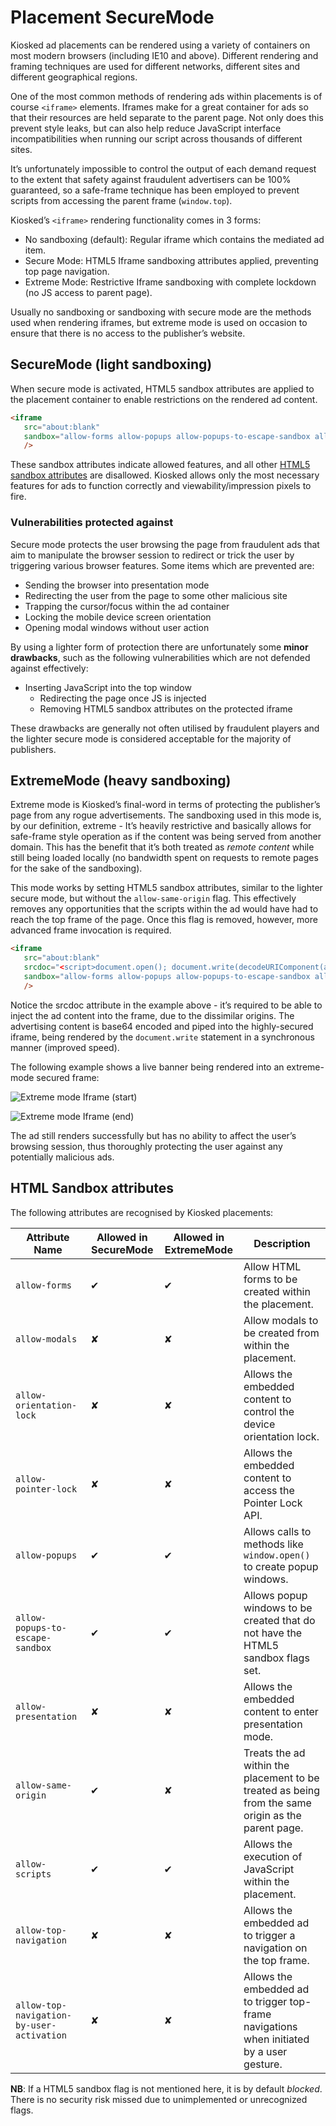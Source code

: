 # Placement SecureMode

Kiosked ad placements can be rendered using a variety of containers on most modern browsers (including IE10 and above). Different rendering and framing techniques are used for different networks, different sites and different geographical regions.

One of the most common methods of rendering ads within placements is of course `<iframe>` elements. Iframes make for a great container for ads so that their resources are held separate to the parent page. Not only does this prevent style leaks, but can also help reduce JavaScript interface incompatibilities when running our script across thousands of different sites.

It’s unfortunately impossible to control the output of each demand request to the extent that safety against fraudulent advertisers can be 100% guaranteed, so a safe-frame technique has been employed to prevent scripts from accessing the parent frame (`window.top`).

Kiosked’s `<iframe>` rendering functionality comes in 3 forms:

 * No sandboxing (default): Regular iframe which contains the mediated ad item.
 * Secure Mode: HTML5 Iframe sandboxing attributes applied, preventing top page navigation.
 * Extreme Mode: Restrictive Iframe sandboxing with complete lockdown (no JS access to parent page).

Usually no sandboxing or sandboxing with secure mode are the methods used when rendering iframes, but extreme mode is used on occasion to ensure that there is no access to the publisher’s website.

## SecureMode (light sandboxing)

When secure mode is activated, HTML5 sandbox attributes are applied to the placement container to enable restrictions on the rendered ad content.

```html
<iframe
   src="about:blank"
   sandbox="allow-forms allow-popups allow-popups-to-escape-sandbox allow-scripts allow-same-origin"
   />
```

These sandbox attributes indicate allowed features, and all other [HTML5 sandbox attributes](https://developer.mozilla.org/en-US/docs/Web/HTML/Element/iframe#attr-sandbox) are disallowed. Kiosked allows only the most necessary features for ads to function correctly and viewability/impression pixels to fire.

### Vulnerabilities protected against

Secure mode protects the user browsing the page from fraudulent ads that aim to manipulate the browser session to redirect or trick the user by triggering various browser features. Some items which are prevented are:

 * Sending the browser into presentation mode
 * Redirecting the user from the page to some other malicious site
 * Trapping the cursor/focus within the ad container
 * Locking the mobile device screen orientation
 * Opening modal windows without user action

By using a lighter form of protection there are unfortunately some **minor drawbacks**, such as the following vulnerabilities which are not defended against effectively:

 * Inserting JavaScript into the top window
   * Redirecting the page once JS is injected
   * Removing HTML5 sandbox attributes on the protected iframe

These drawbacks are generally not often utilised by fraudulent players and the lighter secure mode is considered acceptable for the majority of publishers.

## ExtremeMode (heavy sandboxing)

Extreme mode is Kiosked’s final-word in terms of protecting the publisher’s page from any rogue advertisements. The sandboxing used in this mode is, by our definition, extreme - It’s heavily restrictive and basically allows for safe-frame style operation as if the content was being served from another domain. This has the benefit that it’s both treated as _remote content_ while still being loaded locally (no bandwidth spent on requests to remote pages for the sake of the sandboxing).

This mode works by setting HTML5 sandbox attributes, similar to the lighter secure mode, but without the `allow-same-origin` flag. This effectively removes any opportunities that the scripts within the ad would have had to reach the top frame of the page. Once this flag is removed, however, more advanced frame invocation is required.

```html
<iframe
   src="about:blank"
   srcdoc="<script>document.open(); document.write(decodeURIComponent(atob('JTNDc3R5bGUlMjB0eXBlJT..."
   sandbox="allow-forms allow-popups allow-popups-to-escape-sandbox allow-scripts"
   />
```

Notice the srcdoc attribute in the example above - it’s required to be able to inject the ad content into the frame, due to the dissimilar origins. The advertising content is base64 encoded and piped into the highly-secured iframe, being rendered by the `document.write` statement in a synchronous manner (improved speed).

The following example shows a live banner being rendered into an extreme-mode secured frame:

![Extreme mode Iframe (start)](/_media/securemode/iframe_extreme_start.png)

![Extreme mode Iframe (end)](/_media/securemode/iframe_extreme_end.png)

The ad still renders successfully but has no ability to affect the user’s browsing session, thus thoroughly protecting the user against any potentially malicious ads.

## HTML Sandbox attributes

The following attributes are recognised by Kiosked placements:

| Attribute Name | Allowed in SecureMode | Allowed in ExtremeMode | Description |
|----------------|-----------------------|------------------------|-------------|
| `allow-forms`  | ✔                     | ✔                      | Allow HTML forms to be created within the placement. |
| `allow-modals` | ✘                     | ✘                      | Allow modals to be created from within the placement. |
| `allow-orientation-lock` | ✘           | ✘                      | Allows the embedded content to control the device orientation lock. |
| `allow-pointer-lock` | ✘               | ✘                      | Allows the embedded content to access the Pointer Lock API. |
| `allow-popups` | ✔                     | ✔                      | Allows calls to methods like `window.open()` to create popup windows. |
| `allow-popups-to-escape-sandbox` | ✔   | ✔                      | Allows popup windows to be created that do not have the HTML5 sandbox flags set. |
| `allow-presentation` | ✘               | ✘                      | Allows the embedded content to enter presentation mode. |
| `allow-same-origin` | ✔                | ✘                      | Treats the ad within the placement to be treated as being from the same origin as the parent page. |
| `allow-scripts` | ✔                    | ✔                      | Allows the execution of JavaScript within the placement. |
| `allow-top-navigation` | ✘             | ✘                      | Allows the embedded ad to trigger a navigation on the top frame. |
| `allow-top-navigation-by-user-activation` | ✘ | ✘               | Allows the embedded ad to trigger top-frame navigations when initiated by a user gesture. |

**NB**: If a HTML5 sandbox flag is not mentioned here, it is by default _blocked_. There is no security risk missed due to unimplemented or unrecognized flags.
